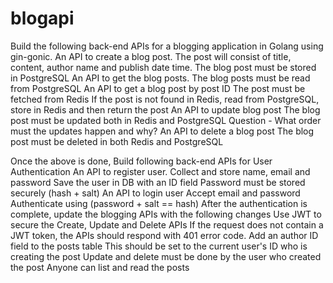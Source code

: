 # blogapi
Build the following back-end APIs for a blogging application in Golang using gin-gonic.
An API to create a blog post.
The post will consist of title, content, author name and publish date time.
The blog post must be stored in PostgreSQL
An API to get the blog posts.
The blog posts must be read from PostgreSQL
An API to get a blog post by post ID
The post must be fetched from Redis
If the post is not found in Redis, read from PostgreSQL, store in Redis and then return the post
An API to update blog post
The blog post must be updated both in Redis and PostgreSQL
Question - What order must the updates happen and why?
An API to delete a blog post
The blog post must be deleted in both Redis and PostgreSQL



Once the above is done,
Build following back-end APIs for User Authentication
An API to register user.
Collect and store name, email and password
Save the user in DB with an ID field
Password must be stored securely (hash + salt)
An API to login user
Accept email and password
Authenticate using (password + salt == hash)
After the authentication is complete, update the blogging APIs with the following changes
Use JWT to secure the Create, Update and Delete APIs
If the request does not contain a JWT token, the APIs should respond with 401 error code.
Add an author ID field to the posts table
This should be set to the current user's ID who is creating the post
Update and delete must be done by the user who created the post
Anyone can list and read the posts

